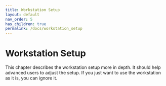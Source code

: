 ```yaml
---
title: Workstation Setup
layout: default
nav_order: 5
has_children: true
permalink: /docs/workstation_setup
---
```


# Workstation Setup

This chapter describes the workstation setup more in depth. It should help advanced users to adjust the setup.
If you just want to use the workstation as it is, you can ignore it.

